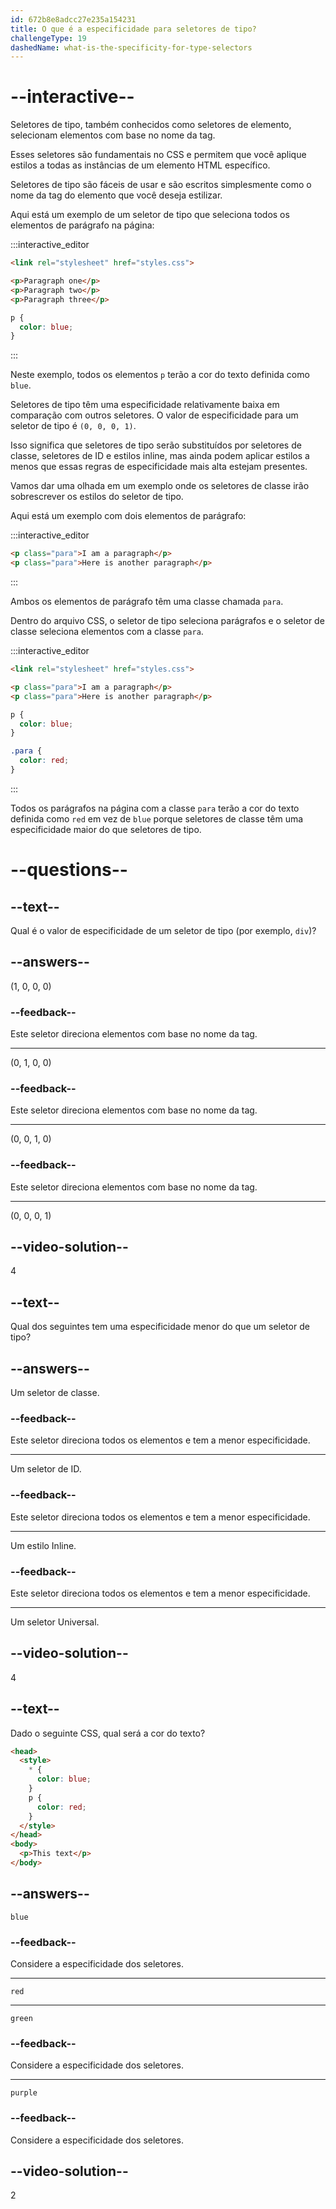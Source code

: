 ```yaml
---
id: 672b8e8adcc27e235a154231
title: O que é a especificidade para seletores de tipo?
challengeType: 19
dashedName: what-is-the-specificity-for-type-selectors
---
```


# --interactive--

Seletores de tipo, também conhecidos como seletores de elemento, selecionam elementos com base no nome da tag.

Esses seletores são fundamentais no CSS e permitem que você aplique estilos a todas as instâncias de um elemento HTML específico.

Seletores de tipo são fáceis de usar e são escritos simplesmente como o nome da tag do elemento que você deseja estilizar.

Aqui está um exemplo de um seletor de tipo que seleciona todos os elementos de parágrafo na página:

:::interactive_editor

```html
<link rel="stylesheet" href="styles.css">

<p>Paragraph one</p>
<p>Paragraph two</p>
<p>Paragraph three</p>
```

```css
p {
  color: blue;
}
```

:::

Neste exemplo, todos os elementos `p` terão a cor do texto definida como `blue`.

Seletores de tipo têm uma especificidade relativamente baixa em comparação com outros seletores. O valor de especificidade para um seletor de tipo é `(0, 0, 0, 1)`.

Isso significa que seletores de tipo serão substituídos por seletores de classe, seletores de ID e estilos inline, mas ainda podem aplicar estilos a menos que essas regras de especificidade mais alta estejam presentes.

Vamos dar uma olhada em um exemplo onde os seletores de classe irão sobrescrever os estilos do seletor de tipo.

Aqui está um exemplo com dois elementos de parágrafo:

:::interactive_editor

```html
<p class="para">I am a paragraph</p>
<p class="para">Here is another paragraph</p>
```

:::

Ambos os elementos de parágrafo têm uma classe chamada `para`.

Dentro do arquivo CSS, o seletor de tipo seleciona parágrafos e o seletor de classe seleciona elementos com a classe `para`.

:::interactive_editor

```html
<link rel="stylesheet" href="styles.css">

<p class="para">I am a paragraph</p>
<p class="para">Here is another paragraph</p>
```

```css
p {
  color: blue;
}

.para {
  color: red;
}
```

:::

Todos os parágrafos na página com a classe `para` terão a cor do texto definida como `red` em vez de `blue` porque seletores de classe têm uma especificidade maior do que seletores de tipo.

# --questions--

## --text--

Qual é o valor de especificidade de um seletor de tipo (por exemplo, `div`)?

## --answers--

(1, 0, 0, 0)

### --feedback--

Este seletor direciona elementos com base no nome da tag.

---

(0, 1, 0, 0)

### --feedback--

Este seletor direciona elementos com base no nome da tag.

---

(0, 0, 1, 0)

### --feedback--

Este seletor direciona elementos com base no nome da tag.

---

(0, 0, 0, 1)

## --video-solution--

4

## --text--

Qual dos seguintes tem uma especificidade menor do que um seletor de tipo?

## --answers--

Um seletor de classe.

### --feedback--

Este seletor direciona todos os elementos e tem a menor especificidade.

---

Um seletor de ID.

### --feedback--

Este seletor direciona todos os elementos e tem a menor especificidade.

---

Um estilo Inline.

### --feedback--

Este seletor direciona todos os elementos e tem a menor especificidade.

---

Um seletor Universal.

## --video-solution--

4

## --text--

Dado o seguinte CSS, qual será a cor do texto?

```html
<head>
  <style>
    * {
      color: blue;
    }
    p {
      color: red;
    }
  </style>
</head>
<body>
  <p>This text</p>
</body>
```

## --answers--

`blue`

### --feedback--

Considere a especificidade dos seletores.

---

`red`

---

`green`

### --feedback--

Considere a especificidade dos seletores.

---

`purple`

### --feedback--

Considere a especificidade dos seletores.

## --video-solution--

2
